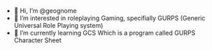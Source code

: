 - 👋 Hi, I’m @geognome
- 👀 I’m interested in roleplaying Gaming, specifially GURPS (Generic Universal Role Playing system)
- 🌱 I’m currently learning GCS Which is a program called GURPS Character Sheet


<!---
geognome/geognome is a ✨ special ✨ repository because its `README.md` (this file) appears on your GitHub profile.
You can click the Preview link to take a look at your changes.
--->

